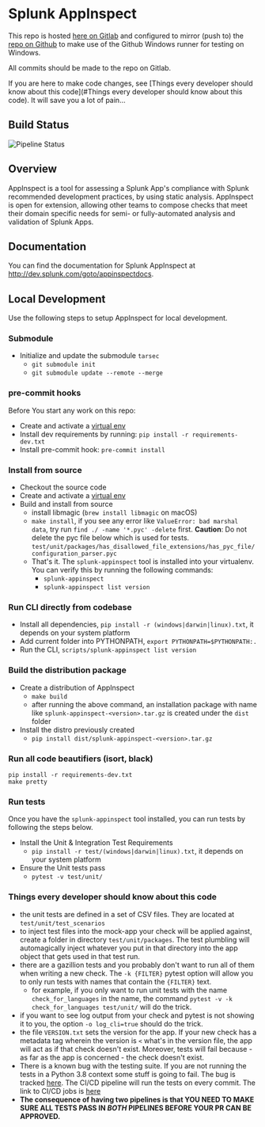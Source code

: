 # Splunk AppInspect

This repo is hosted [here on Gitlab](https://cd.splunkdev.com/appinspect/appinspect-cli)
and configured to mirror (push to) the [repo on Github](https://github.com/splunk/appinspect)
to make use of the Github Windows runner for testing on Windows.

All commits should be made to the repo on Gitlab.

If you are here to make code changes, see [Things every developer should know about this code](#Things every developer should know about this code). It will save you a lot of pain...

## Build Status

![Pipeline Status](https://cd.splunkdev.com/appinspect/appinspect-cli/badges/main/pipeline.svg)

## Overview

AppInspect is a tool for assessing a Splunk App's compliance with Splunk recommended development practices, by using static analysis. AppInspect is open for extension, allowing other teams to compose checks that meet their domain specific needs for semi- or fully-automated analysis and validation of Splunk Apps.

## Documentation

You can find the documentation for Splunk AppInspect at http://dev.splunk.com/goto/appinspectdocs.

## Local Development

Use the following steps to setup AppInspect for local development.

### Submodule
* Initialize and update the submodule  `tarsec`
  - `git submodule init`
  - `git submodule update --remote --merge`

### pre-commit hooks
Before You start any work on this repo:
* Create and activate a [virtual env](http://docs.python-guide.org/en/latest/dev/virtualenvs)
* Install dev requirements by running: `pip install -r requirements-dev.txt`
* Install pre-commit hook: `pre-commit install`

### Install from source
* Checkout the source code
* Create and activate a [virtual env](http://docs.python-guide.org/en/latest/dev/virtualenvs)
* Build and install from source
	- install libmagic (`brew install libmagic` on macOS)
	- `make install`, if you see any error like `ValueError: bad marshal data`, try run `find ./ -name '*.pyc' -delete` first.
	**Caution**: Do not delete the pyc file below which is used for tests.
	 `test/unit/packages/has_disallowed_file_extensions/has_pyc_file/configuration_parser.pyc`
	- That's it. The `splunk-appinspect` tool is installed into your virtualenv. You can verify this by running the following commands:
   		- `splunk-appinspect`
    	- `splunk-appinspect list version`

### Run CLI directly from codebase
* Install all dependencies, `pip install -r (windows|darwin|linux).txt`, it depends on your system platform
* Add current folder into PYTHONPATH, `export PYTHONPATH=$PYTHONPATH:.`
* Run the CLI, `scripts/splunk-appinspect list version`

### Build the distribution package
* Create a distribution of AppInspect
    - `make build` 
    - after running the above command, an installation package with name like `splunk-appinspect-<version>.tar.gz` is created under the `dist` folder
* Install the distro previously created
    - `pip install dist/splunk-appinspect-<version>.tar.gz`

### Run all code beautifiers (isort, black)
```
pip install -r requirements-dev.txt
make pretty
```

### Run tests
Once you have the `splunk-appinspect` tool installed, you can run tests by following the steps below.

* Install the Unit & Integration Test Requirements
    - `pip install -r test/(windows|darwin|linux).txt`, it depends on your system platform
* Ensure the Unit tests pass
    - `pytest -v test/unit/`

### Things every developer should know about this code

* the unit tests are defined in a set of CSV files. They are located at `test/unit/test_scenarios`
* to inject test files into the mock-app your check will be applied against, create a folder in directory `test/unit/packages`. The test plumbling will automagically inject whatever you put in that directory into the app object that gets used in that test run. 
* there are a gazillion tests and you probably don't want to run all of them when writing a new check. The `-k {FILTER}` pytest option will allow you to only run tests with names that contain the `{FILTER}` text. 
  * for example, if you only want to run unit tests with the name `check_for_languages` in the name, the command `pytest -v -k check_for_languages test/unit/` will do the trick. 
* if you want to see log output from your check and pytest is not showing it to you, the option `-o log_cli=true` should do the trick. 
* the file `VERSION.txt` sets the version for the app. If your new check has a metadata tag wherein the version is `<` what's in the version file, the app will act as if that check doesn't exist. Moreover, tests will fail because - as far as the app is concerned - the check doesn't exist.
* There is a known bug with the testing suite. If you are not running the tests in a Python 3.8 context some stuff is going to fail. The bug is tracked [here](http://go/jira/A3-188). The CI/CD pipeline will run the tests on every commit. The link to CI/CD jobs is [here](https://cd.splunkdev.com/appinspect/appinspect-cli/-/jobs)
* **The consequence of having two pipelines is that YOU NEED TO MAKE SURE ALL TESTS PASS IN *BOTH* PIPELINES BEFORE YOUR PR CAN BE APPROVED.**

